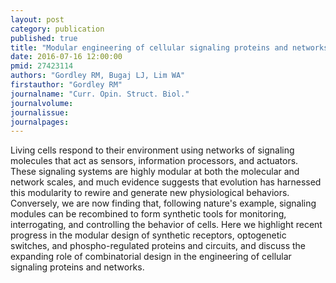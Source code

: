 ```yaml
---
layout: post
category: publication
published: true
title: "Modular engineering of cellular signaling proteins and networks."
date: 2016-07-16 12:00:00
pmid: 27423114
authors: "Gordley RM, Bugaj LJ, Lim WA"
firstauthor: "Gordley RM"
journalname: "Curr. Opin. Struct. Biol."
journalvolume: 
journalissue: 
journalpages: 
---
```


Living cells respond to their environment using networks of signaling molecules that act as sensors, information processors, and actuators. These signaling systems are highly modular at both the molecular and network scales, and much evidence suggests that evolution has harnessed this modularity to rewire and generate new physiological behaviors. Conversely, we are now finding that, following nature's example, signaling modules can be recombined to form synthetic tools for monitoring, interrogating, and controlling the behavior of cells. Here we highlight recent progress in the modular design of synthetic receptors, optogenetic switches, and phospho-regulated proteins and circuits, and discuss the expanding role of combinatorial design in the engineering of cellular signaling proteins and networks.

